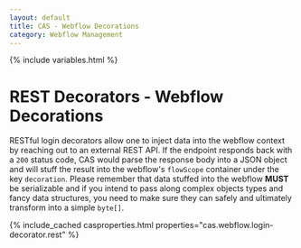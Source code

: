 ```yaml
---
layout: default
title: CAS - Webflow Decorations
category: Webflow Management
---
```


{% include variables.html %}

# REST Decorators - Webflow Decorations

RESTful login decorators allow one to inject data into the webflow context by 
reaching out to an external REST API. If the endpoint responds back with a `200` 
status code, CAS would parse the response body into a JSON object and will stuff 
the result into the webflow's `flowScope` container under the key `decoration`. 
Please remember that data stuffed into the webflow **MUST** be serializable and 
if you intend to pass along complex objects types and fancy data structures, you 
need to make sure they can safely and ultimately transform into a simple `byte[]`.

{% include_cached casproperties.html properties="cas.webflow.login-decorator.rest" %}


